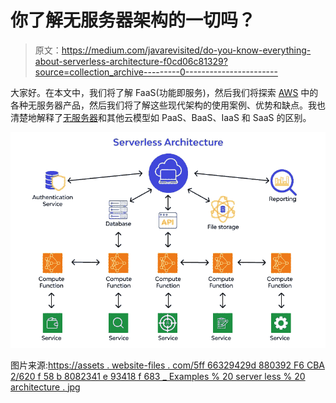 # 你了解无服务器架构的一切吗？

> 原文：<https://medium.com/javarevisited/do-you-know-everything-about-serverless-architecture-f0cd06c81329?source=collection_archive---------0----------------------->

大家好。在本文中，我们将了解 FaaS(功能即服务)，然后我们将探索 [AWS](/javarevisited/6-best-courses-for-aws-certified-solution-architect-professional-exam-in-2020-df5850a9279a) 中的各种无服务器产品，然后我们将了解这些现代架构的使用案例、优势和缺点。我也清楚地解释了[无服务器](/javarevisited/7-best-serverless-and-aws-lambda-courses-to-learn-in-2021-de1820111c85)和其他云模型如 PaaS、BaaS、IaaS 和 SaaS 的区别。

[![](img/915216054539d592050b5385589c7cac.png)](https://javarevisited.blogspot.com/2020/07/top-6-courses-to-learn-aws-lambda-and-serverless.html)

图片来源:[https://assets . website-files . com/5ff 66329429d 880392 F6 CBA 2/620 f 58 b 8082341 e 93418 f 683 _ Examples % 20 server less % 20 architecture . jpg](https://assets.website-files.com/5ff66329429d880392f6cba2/620f58b8082341e93418f683_Examples%20Serverless%20Architecture.jpg)